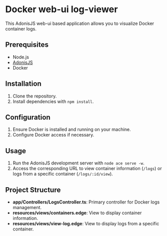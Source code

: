 # Docker web-ui log-viewer

This AdonisJS web-ui based application allows you to visualize Docker container logs.

## Prerequisites

- Node.js
- [AdonisJS](https://adonisjs.com)
- Docker

## Installation

1. Clone the repository.
2. Install dependencies with `npm install`.

## Configuration

1. Ensure Docker is installed and running on your machine.
2. Configure Docker access if necessary.

## Usage

1. Run the AdonisJS development server with `node ace serve -w`.
2. Access the corresponding URL to view container information (`/logs`) or logs from a specific container (`/logs/:id/view`).

## Project Structure

- **app/Controllers/LogsController.ts**: Primary controller for Docker logs management.
- **resources/views/containers.edge**: View to display container information.
- **resources/views/view-log.edge**: View to display logs from a specific container.